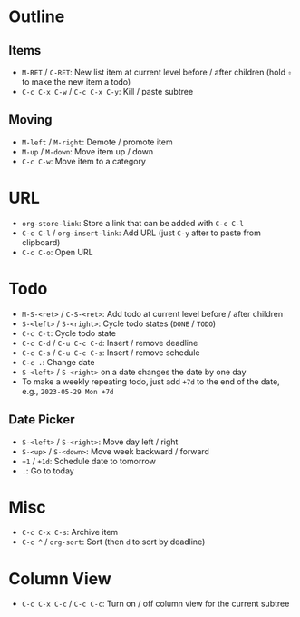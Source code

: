 # Outline

## Items

- `M-RET` / `C-RET`: New list item at current level before / after children (hold `⇧` to make the new item a todo)
- `C-c C-x C-w` / `C-c C-x C-y`: Kill / paste subtree

## Moving

- `M-left` / `M-right`: Demote / promote item
- `M-up` / `M-down`: Move item up / down
- `C-c C-w`: Move item to a category

# URL

- `org-store-link`: Store a link that can be added with `C-c C-l`
- `C-c C-l` / `org-insert-link`: Add URL (just `C-y` after to paste from clipboard)
- `C-c C-o`: Open URL

# Todo

- `M-S-<ret>` / `C-S-<ret>`: Add todo at current level before / after children
- `S-<left>` / `S-<right>`: Cycle todo states (`DONE` / `TODO`)
- `C-c C-t`: Cycle todo state
- `C-c C-d` / `C-u C-c C-d`: Insert / remove deadline
- `C-c C-s` / `C-u C-c C-s`: Insert / remove schedule
- `C-c .`: Change date
- `S-<left>` / `S-<right>` on a date changes the date by one day
- To make a weekly repeating todo, just add `+7d` to the end of the date, e.g., `2023-05-29 Mon +7d`

## Date Picker

- `S-<left>` / `S-<right>`: Move day left / right
- `S-<up>` / `S-<down>`: Move week backward / forward
- `+1` / `+1d`: Schedule date to tomorrow
- `.`: Go to today

# Misc

- `C-c C-x C-s`: Archive item
- `C-c ^` / `org-sort`: Sort (then `d` to sort by deadline)

# Column View

- `C-c C-x C-c` / `C-c C-c`: Turn on / off column view for the current subtree
